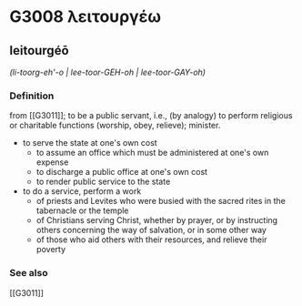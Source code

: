 # G3008 λειτουργέω

## leitourgéō

_(li-toorg-eh'-o | lee-toor-GEH-oh | lee-toor-GAY-oh)_

### Definition

from [[G3011]]; to be a public servant, i.e., (by analogy) to perform religious or charitable functions (worship, obey, relieve); minister.

- to serve the state at one's own cost
  - to assume an office which must be administered at one's own expense
  - to discharge a public office at one's own cost
  - to render public service to the state
- to do a service, perform a work
  - of priests and Levites who were busied with the sacred rites in the tabernacle or the temple
  - of Christians serving Christ, whether by prayer, or by instructing others concerning the way of salvation, or in some other way
  - of those who aid others with their resources, and relieve their poverty

### See also

[[G3011]]

